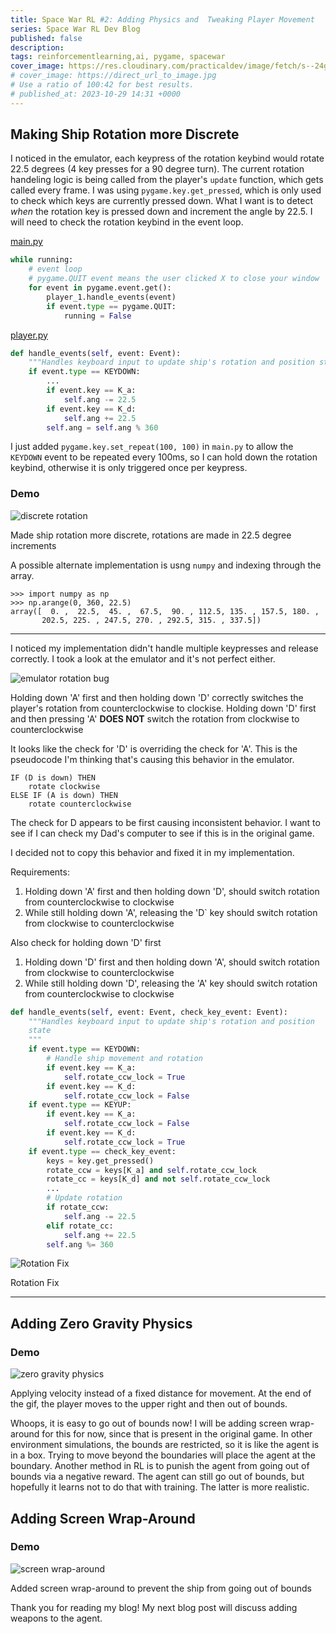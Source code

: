 ```yaml
---
title: Space War RL #2: Adding Physics and  Tweaking Player Movement
series: Space War RL Dev Blog
published: false
description:
tags: reinforcementlearning,ai, pygame, spacewar
cover_image: https://res.cloudinary.com/practicaldev/image/fetch/s--24gbx7Fs--/c_limit%2Cf_auto%2Cfl_progressive%2Cq_66%2Cw_800/https://dev-to-uploads.s3.amazonaws.com/uploads/articles/mr8wm4n8vtzvzbsy33ck.gif
# cover_image: https://direct_url_to_image.jpg
# Use a ratio of 100:42 for best results.
# published_at: 2023-10-29 14:31 +0000
---
```


## Making Ship Rotation more Discrete

I noticed in the emulator, each keypress of the rotation keybind would rotate 22.5 degrees (4 key presses for a 90 degree turn).
The current rotation handeling logic is being called from the player's `update` function, which gets called every frame. I was using `pygame.key.get_pressed`, which is only used to check which keys are currently pressed down. What I want is to detect _when_ the rotation key is pressed down and increment the angle by 22.5. I will need to check the rotation keybind in the event loop.

[main.py](https://github.com/e-dong/space-war-rl/blob/db4938d3a20472fe546ec5ad35a68be2e9497553/game/main.py)

```python
while running:
    # event loop
    # pygame.QUIT event means the user clicked X to close your window
    for event in pygame.event.get():
        player_1.handle_events(event)
        if event.type == pygame.QUIT:
            running = False
```

[player.py](https://github.com/e-dong/space-war-rl/blob/db4938d3a20472fe546ec5ad35a68be2e9497553/game/player.py)

```python
def handle_events(self, event: Event):
    """Handles keyboard input to update ship's rotation and position state"""
    if event.type == KEYDOWN:
        ...
        if event.key == K_a:
            self.ang -= 22.5
        if event.key == K_d:
            self.ang += 22.5
        self.ang = self.ang % 360
```

I just added `pygame.key.set_repeat(100, 100)` in `main.py` to allow the `KEYDOWN` event to be repeated every 100ms, so I can hold down the rotation keybind, otherwise it is only triggered once per keypress.

### Demo

![discrete rotation ](https://dev-to-uploads.s3.amazonaws.com/uploads/articles/q565w6t52yybolpy662i.gif) <figcaption>Made ship rotation more discrete, rotations are made in 22.5 degree increments</figcaption>

A possible alternate implementation is usng `numpy` and indexing through the array.

```
>>> import numpy as np
>>> np.arange(0, 360, 22.5)
array([  0. ,  22.5,  45. ,  67.5,  90. , 112.5, 135. , 157.5, 180. ,
       202.5, 225. , 247.5, 270. , 292.5, 315. , 337.5])
```

---

I noticed my implementation didn't handle multiple keypresses and release correctly. I took a look at the emulator and it's not perfect either.

![emulator rotation bug](https://dev-to-uploads.s3.amazonaws.com/uploads/articles/hi4f24rqeoi2bnh9pkbz.gif) <figcaption>Holding down 'A' first and then holding down 'D' correctly switches the player's rotation from counterclockwise to clockise. Holding down 'D' first and then pressing 'A' <b>DOES NOT</b> switch the rotation from clockwise to counterclockwise</figcaption>

It looks like the check for 'D' is overriding the check for 'A'. This is the pseudocode I'm thinking that's causing this behavior in the emulator.

```
IF (D is down) THEN
    rotate clockwise
ELSE IF (A is down) THEN
    rotate counterclockwise
```

The check for D appears to be first causing inconsistent behavior. I want to see if I can check my Dad's computer to see if this is in the original game.

I decided not to copy this behavior and fixed it in my implementation.

Requirements:

1. Holding down 'A' first and then holding down 'D', should switch rotation from counterclockwise to clockwise
1. While still holding down 'A', releasing the 'D` key should switch rotation from clockwise to counterclockwise

Also check for holding down 'D' first

1. Holding down 'D' first and then holding down 'A', should switch rotation from clockwise to counterclockwise
1. While still holding down 'D', releasing the 'A' key should switch rotation from counterclockwise to clockwise

```python
def handle_events(self, event: Event, check_key_event: Event):
    """Handles keyboard input to update ship's rotation and position
    state
    """
    if event.type == KEYDOWN:
        # Handle ship movement and rotation
        if event.key == K_a:
            self.rotate_ccw_lock = True
        if event.key == K_d:
            self.rotate_ccw_lock = False
    if event.type == KEYUP:
        if event.key == K_a:
            self.rotate_ccw_lock = False
        if event.key == K_d:
            self.rotate_ccw_lock = True
    if event.type == check_key_event:
        keys = key.get_pressed()
        rotate_ccw = keys[K_a] and self.rotate_ccw_lock
        rotate_cc = keys[K_d] and not self.rotate_ccw_lock
        ...
        # Update rotation
        if rotate_ccw:
            self.ang -= 22.5
        elif rotate_cc:
            self.ang += 22.5
        self.ang %= 360
```

![Rotation Fix](https://dev-to-uploads.s3.amazonaws.com/uploads/articles/qzlenmcydmacnd3mydum.gif) <figcaption>Rotation Fix</figcaption>

---

## Adding Zero Gravity Physics

### Demo

![zero gravity physics](https://dev-to-uploads.s3.amazonaws.com/uploads/articles/vz0ygb4hzezet17zlojy.gif) <figcaption>Applying velocity instead of a fixed distance for movement. At the end of the gif, the player moves to the upper right and then out of bounds.</figcaption>

Whoops, it is easy to go out of bounds now! I will be adding screen wrap-around for this for now, since that is present in the original game. In other environment simulations, the bounds are restricted, so it is like the agent is in a box. Trying to move beyond the boundaries will place the agent at the boundary. Another method in RL is to punish the agent from going out of bounds via a negative reward. The agent can still go out of bounds, but hopefully it learns not to do that with training. The latter is more realistic.

## Adding Screen Wrap-Around

### Demo

![screen wrap-around](https://dev-to-uploads.s3.amazonaws.com/uploads/articles/ol4iz6za1089up3mduxe.gif) <figcaption>Added screen wrap-around to prevent the ship from going out of bounds</figcaption>

Thank you for reading my blog! My next blog post will discuss adding weapons to the agent.
